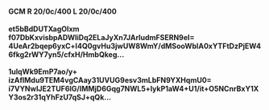 #### GCM R 20/0c/400 L 20/0c/400
**et5bBdDUTXagOlxm**<br/>**f07DbKxvisbpADWliDq2ELaJyXn7JArIudmFSERN9eI=**<br/>**4UeAr2bqep6yxC+l4Q0gvHu3jwUW8WmY/dMSooWbIA0xYTFtDzPjEW46fkg2rWY7yn5/cfxH/HmbQkeg...**<br/><br/>
**1ulqWk9EmP7ao/y+**<br/>**izAflMdu9TEM4vgCAay31UVUG9esv3mLbFN9YXHqmU0=**<br/>**i7VYNwIJE2TUF6lG/IMMjD6Gqg7NWL5+lykP1aW4+U1/it+O5NCnrBxY1XY3os2r31qYhFzU7qSJ+qQk...**